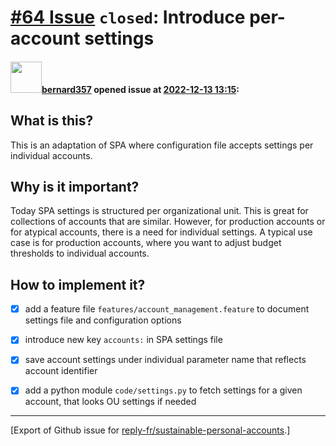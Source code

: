 # [\#64 Issue](https://github.com/reply-fr/sustainable-personal-accounts/issues/64) `closed`: Introduce per-account settings

#### <img src="https://avatars.githubusercontent.com/u/235078?v=4" width="50">[bernard357](https://github.com/bernard357) opened issue at [2022-12-13 13:15](https://github.com/reply-fr/sustainable-personal-accounts/issues/64):

## What is this?
This is an adaptation of SPA where configuration file accepts settings per individual accounts.

## Why is it important?
Today SPA settings is structured per organizational unit. This is great for collections of accounts that are similar. However, for production accounts or for atypical accounts, there is a need for individual settings. A typical use case is for production accounts, where you want to adjust budget thresholds to individual accounts.

## How to implement it?

- [x] add a feature file `features/account_management.feature` to document settings file and configuration options
- [x] introduce new key `accounts:` in SPA settings file
- [x] save account settings under individual parameter name that reflects account identifier
- [x] add a python module `code/settings.py` to fetch settings for a given account, that looks OU settings if needed





-------------------------------------------------------------------------------



[Export of Github issue for [reply-fr/sustainable-personal-accounts](https://github.com/reply-fr/sustainable-personal-accounts).]
